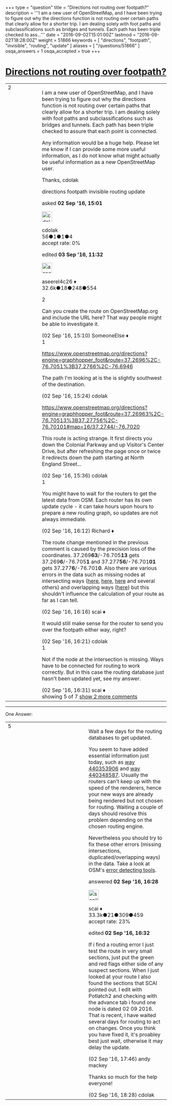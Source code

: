 +++
type = "question"
title = "Directions not routing over footpath?"
description = '''I am a new user of OpenStreetMap, and I have been trying to figure out why the directions function is not routing over certain paths that clearly allow for a shorter trip. I am dealing solely with foot paths and subclassifications such as bridges and tunnels. Each path has been triple checked to ass...'''
date = "2016-09-02T15:01:00Z"
lastmod = "2016-09-02T18:28:00Z"
weight = 51866
keywords = [ "directions", "footpath", "invisible", "routing", "update" ]
aliases = [ "/questions/51866" ]
osqa_answers = 1
osqa_accepted = true
+++

<div class="headNormal">

# [Directions not routing over footpath?](/questions/51866/directions-not-routing-over-footpath)

</div>

<div id="main-body">

<div id="askform">

<table id="question-table" style="width:100%;">
<colgroup>
<col style="width: 50%" />
<col style="width: 50%" />
</colgroup>
<tbody>
<tr>
<td style="width: 30px; vertical-align: top"><div class="vote-buttons">
<span id="post-51866-upvote" class="ajax-command post-vote up" rel="nofollow" title="I like this post (click again to cancel)"> </span>
<div id="post-51866-score" class="post-score" title="current number of votes">
2
</div>
<span id="post-51866-downvote" class="ajax-command post-vote down" rel="nofollow" title="I dont like this post (click again to cancel)"> </span> <span id="favorite-mark" class="ajax-command favorite-mark" rel="nofollow" title="mark/unmark this question as favorite (click again to cancel)"> </span>
<div id="favorite-count" class="favorite-count">
&#10;</div>
</div></td>
<td><div id="item-right">
<div class="question-body">
<p>I am a new user of OpenStreetMap, and I have been trying to figure out why the directions function is not routing over certain paths that clearly allow for a shorter trip. I am dealing solely with foot paths and subclassifications such as bridges and tunnels. Each path has been triple checked to assure that each point is connected.</p>
<p>Any information would be a huge help. Please let me know if I can provide some more useful information, as I do not know what might actually be useful information as a new OpenStreetMap user.</p>
<p>Thanks, cdolak</p>
</div>
<div id="question-tags" class="tags-container tags">
<span class="post-tag tag-link-directions" rel="tag" title="see questions tagged &#39;directions&#39;">directions</span> <span class="post-tag tag-link-footpath" rel="tag" title="see questions tagged &#39;footpath&#39;">footpath</span> <span class="post-tag tag-link-invisible" rel="tag" title="see questions tagged &#39;invisible&#39;">invisible</span> <span class="post-tag tag-link-routing" rel="tag" title="see questions tagged &#39;routing&#39;">routing</span> <span class="post-tag tag-link-update" rel="tag" title="see questions tagged &#39;update&#39;">update</span>
</div>
<div id="question-controls" class="post-controls">
&#10;</div>
<div class="post-update-info-container">
<div class="post-update-info post-update-info-user">
<p>asked <strong>02 Sep '16, 15:01</strong></p>
<img src="https://secure.gravatar.com/avatar/a6c2a173d53092a1ec406934a27c335a?s=32&amp;d=identicon&amp;r=g" class="gravatar" width="32" height="32" alt="cdolak&#39;s gravatar image" />
<p><span>cdolak</span><br />
<span class="score" title="56 reputation points">56</span><span title="1 badges"><span class="badge1">●</span><span class="badgecount">1</span></span><span title="1 badges"><span class="silver">●</span><span class="badgecount">1</span></span><span title="4 badges"><span class="bronze">●</span><span class="badgecount">4</span></span><br />
<span class="accept_rate" title="Rate of the user&#39;s accepted answers">accept rate:</span> <span title="cdolak has no accepted answers">0%</span></p>
</div>
<div class="post-update-info post-update-info-edited">
<p><span> edited <strong>03 Sep '16, 11:32</strong> </span></p>
<img src="https://secure.gravatar.com/avatar/66f0dc05b44574e3894be07b0b37cf37?s=32&amp;d=identicon&amp;r=g" class="gravatar" width="32" height="32" alt="aseerel4c26&#39;s gravatar image" />
<p><span>aseerel4c26 ♦</span><br />
<span class="score" title="32615 reputation points"><span>32.6k</span></span><span title="18 badges"><span class="badge1">●</span><span class="badgecount">18</span></span><span title="248 badges"><span class="silver">●</span><span class="badgecount">248</span></span><span title="554 badges"><span class="bronze">●</span><span class="badgecount">554</span></span></p>
</div>
</div>
<div id="comments-container-51866" class="comments-container">
<span id="51867"></span>
<div id="comment-51867" class="comment">
<div id="post-51867-score" class="comment-score">
2
</div>
<div class="comment-text">
<p>Can you create the route on OpenStreetMap.org and include the URL here? That way people might be able to investigate it.</p>
</div>
<div id="comment-51867-info" class="comment-info">
<span class="comment-age">(02 Sep '16, 15:10)</span> <span class="comment-user userinfo">SomeoneElse ♦</span>
</div>
</div>
<span id="51868"></span>
<div id="comment-51868" class="comment">
<div id="post-51868-score" class="comment-score">
1
</div>
<div class="comment-text">
<p><a href="https://www.openstreetmap.org/directions?engine=graphhopper_foot&amp;route=37.2696%2C-76.7051%3B37.2766%2C-76.6946">https://www.openstreetmap.org/directions?engine=graphhopper_foot&amp;route=37.2696%2C-76.7051%3B37.2766%2C-76.6946</a></p>
<p>The path I'm looking at is the is slightly southwest of the destination.</p>
</div>
<div id="comment-51868-info" class="comment-info">
<span class="comment-age">(02 Sep '16, 15:24)</span> <span class="comment-user userinfo">cdolak</span>
</div>
</div>
<span id="51870"></span>
<div id="comment-51870" class="comment">
<div id="post-51870-score" class="comment-score">
&#10;</div>
<div class="comment-text">
<p><a href="https://www.openstreetmap.org/directions?engine=graphhopper_foot&amp;route=37.26963%2C-76.70513%3B37.27756%2C-76.70101#map=16/37.2744/-76.7020">https://www.openstreetmap.org/directions?engine=graphhopper_foot&amp;route=37.26963%2C-76.70513%3B37.27756%2C-76.70101#map=16/37.2744/-76.7020</a></p>
<p>This route is acting strange. It first directs you down the Colonial Parkway and up Visitor's Center Drive, but after refreshing the page once or twice it redirects down the path starting at North England Street...</p>
</div>
<div id="comment-51870-info" class="comment-info">
<span class="comment-age">(02 Sep '16, 15:36)</span> <span class="comment-user userinfo">cdolak</span>
</div>
</div>
<span id="51871"></span>
<div id="comment-51871" class="comment">
<div id="post-51871-score" class="comment-score">
1
</div>
<div class="comment-text">
<p>You might have to wait for the routers to get the latest data from OSM. Each router has its own update cycle - it can take hours upon hours to prepare a new routing graph, so updates are not always immediate.</p>
</div>
<div id="comment-51871-info" class="comment-info">
<span class="comment-age">(02 Sep '16, 16:12)</span> <span class="comment-user userinfo">Richard ♦</span>
</div>
</div>
<span id="51872"></span>
<div id="comment-51872" class="comment not_top_scorer">
<div id="post-51872-score" class="comment-score">
&#10;</div>
<div class="comment-text">
<p>The route change mentioned in the previous comment is caused by the precision loss of the coordinates. 37.269<strong>63</strong>/-76.705<strong>13</strong> gets 37.269<strong>6</strong>/-76.705<strong>1</strong> and 37.277<strong>56</strong>/-76.701<strong>01</strong> gets 37.277<strong>6</strong>/-76.701<strong>0</strong>. Also there are various errors in the data such as missing nodes at intersecting ways (<a href="http://www.openstreetmap.org/?mlat=37.27554&amp;mlon=-76.69602#map=19/37.27554/-76.69602">here</a>, <a href="http://www.openstreetmap.org/?mlat=37.27518&amp;mlon=-76.69668#map=19/37.27518/-76.69668">here</a>, <a href="http://www.openstreetmap.org/?mlat=37.27579&amp;mlon=-76.69486#map=19/37.27579/-76.69486&amp;layers=N">here</a> and several others) and overlapping ways (<a href="http://www.openstreetmap.org/?mlat=37.27419&amp;mlon=-76.69959#map=19/37.27419/-76.69959">here</a>) but this shouldn't influence the calculation of your route as far as I can tell.</p>
</div>
<div id="comment-51872-info" class="comment-info">
<span class="comment-age">(02 Sep '16, 16:16)</span> <span class="comment-user userinfo">scai ♦</span>
</div>
</div>
<span id="51873"></span>
<div id="comment-51873" class="comment not_top_scorer">
<div id="post-51873-score" class="comment-score">
&#10;</div>
<div class="comment-text">
<p>It would still make sense for the router to send you over the footpath either way, right?</p>
</div>
<div id="comment-51873-info" class="comment-info">
<span class="comment-age">(02 Sep '16, 16:21)</span> <span class="comment-user userinfo">cdolak</span>
</div>
</div>
<span id="51875"></span>
<div id="comment-51875" class="comment">
<div id="post-51875-score" class="comment-score">
1
</div>
<div class="comment-text">
<p>Not if the node at the intersection is missing. Ways have to be connected for routing to work correctly. But in this case the routing database just hasn't been updated yet, see my answer.</p>
</div>
<div id="comment-51875-info" class="comment-info">
<span class="comment-age">(02 Sep '16, 16:31)</span> <span class="comment-user userinfo">scai ♦</span>
</div>
</div>
</div>
<div id="comment-tools-51866" class="comment-tools">
<span class="comments-showing"> showing 5 of 7 </span> <a href="#" class="show-all-comments-link">show 2 more comments</a>
</div>
<div class="clear">
&#10;</div>
<div id="comment-51866-form-container" class="comment-form-container">
&#10;</div>
<div class="clear">
&#10;</div>
</div></td>
</tr>
</tbody>
</table>

------------------------------------------------------------------------

<div class="tabBar">

<span id="sort-top"></span>

<div class="headQuestions">

One Answer:

</div>

</div>

<span id="51874"></span>

<div id="answer-container-51874" class="answer accepted-answer">

<table style="width:100%;">
<colgroup>
<col style="width: 50%" />
<col style="width: 50%" />
</colgroup>
<tbody>
<tr>
<td style="width: 30px; vertical-align: top"><div class="vote-buttons">
<span id="post-51874-upvote" class="ajax-command post-vote up" rel="nofollow" title="I like this post (click again to cancel)"> </span>
<div id="post-51874-score" class="post-score" title="current number of votes">
5
</div>
<span id="post-51874-downvote" class="ajax-command post-vote down" rel="nofollow" title="I dont like this post (click again to cancel)"> </span> <span class="accept-answer on" rel="nofollow" title="cdolak has selected this answer as the correct answer"> </span>
</div></td>
<td><div class="item-right">
<div class="answer-body">
<p>Wait a few days for the routing databases to get updated.</p>
<p>You seem to have added essential information just today, such as <a href="https://www.openstreetmap.org/way/440353906">way 440353906</a> and <a href="https://www.openstreetmap.org/way/440348587">way 440348587</a>. Usually the routers can't keep up with the speed of the renderers, hence your new ways are already being rendered but not chosen for routing. Waiting a couple of days should resolve this problem depending on the chosen routing engine.</p>
<p>Nevertheless you should try to fix these other errors (missing intersections, duplicated/overlapping ways) in the data. Take a look at OSM's <a href="https://wiki.openstreetmap.org/wiki/Quality_assurance#Error_detection_tools">error detecting tools</a>.</p>
</div>
<div class="answer-controls post-controls">
&#10;</div>
<div class="post-update-info-container">
<div class="post-update-info post-update-info-user">
<p>answered <strong>02 Sep '16, 16:28</strong></p>
<img src="https://secure.gravatar.com/avatar/52d3234f3be58156770e8a91d575bfbd?s=32&amp;d=identicon&amp;r=g" class="gravatar" width="32" height="32" alt="scai&#39;s gravatar image" />
<p><span>scai ♦</span><br />
<span class="score" title="33317 reputation points"><span>33.3k</span></span><span title="21 badges"><span class="badge1">●</span><span class="badgecount">21</span></span><span title="309 badges"><span class="silver">●</span><span class="badgecount">309</span></span><span title="459 badges"><span class="bronze">●</span><span class="badgecount">459</span></span><br />
<span class="accept_rate" title="Rate of the user&#39;s accepted answers">accept rate:</span> <span title="scai has 168 accepted answers">23%</span></p>
</div>
<div class="post-update-info post-update-info-edited">
<p><span> edited <strong>02 Sep '16, 16:32</strong> </span></p>
</div>
</div>
<div id="comments-container-51874" class="comments-container">
<span id="51876"></span>
<div id="comment-51876" class="comment">
<div id="post-51876-score" class="comment-score">
&#10;</div>
<div class="comment-text">
<p>If i find a routing error I just test the route in very small sections, just put the green and red flags either side of any suspect sections. When I just looked at your route I also found the sections that SCAI pointed out. I edit with Potlatch2 and checking with the advance tab i found one node is dated 02 09 2016. That is recent, i have waited several days for routing to act on changes. Once you think you have fixed it, it's proabley best just wait, otherwise it may delay the update.</p>
</div>
<div id="comment-51876-info" class="comment-info">
<span class="comment-age">(02 Sep '16, 17:46)</span> <span class="comment-user userinfo">andy mackey</span>
</div>
</div>
<span id="51878"></span>
<div id="comment-51878" class="comment">
<div id="post-51878-score" class="comment-score">
&#10;</div>
<div class="comment-text">
<p>Thanks so much for the help everyone!</p>
</div>
<div id="comment-51878-info" class="comment-info">
<span class="comment-age">(02 Sep '16, 18:28)</span> <span class="comment-user userinfo">cdolak</span>
</div>
</div>
</div>
<div id="comment-tools-51874" class="comment-tools">
&#10;</div>
<div class="clear">
&#10;</div>
<div id="comment-51874-form-container" class="comment-form-container">
&#10;</div>
<div class="clear">
&#10;</div>
</div></td>
</tr>
</tbody>
</table>

</div>

<div class="paginator-container-left">

</div>

</div>

</div>

